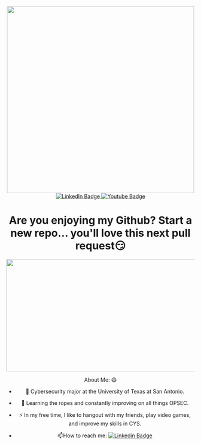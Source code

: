 <div id="header" align="center">
  <img src="https://media.giphy.com/media/li4Qvfm829BrBjtg4o/giphy.gif" width="500"/>
  </div>
  <div id="badges" align="center">
  <a href="https://www.linkedin.com/in/nicholas-escobar-0aa9551b8/">
    <img src="https://img.shields.io/badge/LinkedIn-blue?style=for-the-badge&logo=linkedin&logoColor=white" alt="LinkedIn Badge"/>
  </a>
  <a href="https://www.youtube.com/channel/UCMvaw3Klgawo2R3zwo5nc8A">
    <img src="https://img.shields.io/badge/YouTube-red?style=for-the-badge&logo=youtube&logoColor=white" alt="Youtube Badge"/>
  </a>
  </div>
  <div id="badges" align="center">
  <img src="https://komarev.com/ghpvc/?username=themonster12211&style=flat-square&color=blue" alt=""/>
  <h1>
  Are you enjoying my Github? Start a new repo... you'll love this next pull request😏
  </h1>
<div align="center">
  <img src="https://media.giphy.com/media/dWesBcTLavkZuG35MI/giphy.gif" width="600" height="300"/>
</div>
  
  
  About Me: 😄
  

  - :telescope: Cybersecurity major at the University of Texas at San Antonio.

  - :seedling: Learning the ropes and constantly improving on all things OPSEC.

  - :zap: In my free time, I like to hangout with my friends, play video games, and improve my skills in CYS.

 - :mailbox:How to reach me: [![Linkedin Badge](https://img.shields.io/badge/-kakbar-blue?style=flat&logo=Linkedin&logoColor=white)](https://www.linkedin.com/in/nicholas-escobar-0aa9551b8/)
